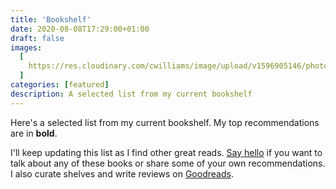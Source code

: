 ```yaml
---
title: 'Bookshelf'
date: 2020-08-08T17:29:00+01:00
draft: false
images:
  [
    https://res.cloudinary.com/cwilliams/image/upload/v1596905146/photo-1593814013328-6041acc27094.jpg,
  ]
categories: [featured]
description: A selected list from my current bookshelf
---
```


Here's a selected list from my current bookshelf. My top recommendations are in **bold**.

I'll keep updating this list as I find other great reads. [Say hello](https://twitter.com/ChidiWilliams__) if you want to talk about any of these books or share some of your own recommendations. I also curate shelves and write reviews on [Goodreads](https://www.goodreads.com/user/show/64479598-chidi-williams).
